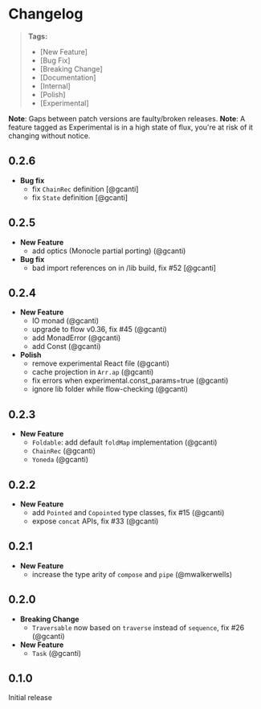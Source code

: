 # Changelog

> **Tags:**
> - [New Feature]
> - [Bug Fix]
> - [Breaking Change]
> - [Documentation]
> - [Internal]
> - [Polish]
> - [Experimental]

**Note**: Gaps between patch versions are faulty/broken releases.
**Note**: A feature tagged as Experimental is in a high state of flux, you're at risk of it changing without notice.

## 0.2.6

- **Bug fix**
  - fix `ChainRec` definition [@gcanti]
  - fix `State` definition [@gcanti]

## 0.2.5

- **New Feature**
  - add optics (Monocle partial porting) (@gcanti)
- **Bug fix**
  - bad import references on in /lib build, fix #52 [@gcanti]

## 0.2.4

- **New Feature**
  - IO monad (@gcanti)
  - upgrade to flow v0.36, fix #45 (@gcanti)
  - add MonadError (@gcanti)
  - add Const (@gcanti)
- **Polish**
  - remove experimental React file (@gcanti)
  - cache projection in `Arr.ap` (@gcanti)
  - fix errors when experimental.const_params=true (@gcanti)
  - ignore lib folder while flow-checking (@gcanti)

## 0.2.3

- **New Feature**
  - `Foldable`: add default `foldMap` implementation (@gcanti)
  - `ChainRec` (@gcanti)
  - `Yoneda` (@gcanti)

## 0.2.2

- **New Feature**
  - add `Pointed` and `Copointed` type classes, fix #15 (@gcanti)
  - expose `concat` APIs, fix #33 (@gcanti)

## 0.2.1

- **New Feature**
  - increase the type arity of `compose` and `pipe` (@mwalkerwells)

## 0.2.0

- **Breaking Change**
  - `Traversable` now based on `traverse` instead of `sequence`, fix #26 (@gcanti)
- **New Feature**
  - `Task` (@gcanti)

## 0.1.0

Initial release
